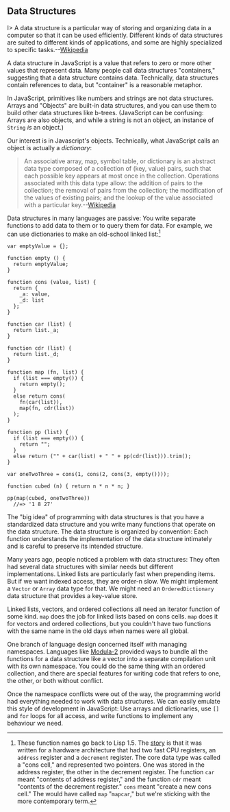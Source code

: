 ## Data Structures

I> A data structure is a particular way of storing and organizing data in a computer so that it can be used efficiently. Different kinds of data structures are suited to different kinds of applications, and some are highly specialized to specific tasks.--[Wikipedia][data structures]

[data structures]: https://en.wikipedia.org/wiki/Data_structure

A data structure in JavaScript is a value that refers to zero or more other values that represent data. Many people call data structures "containers," suggesting that a data structure contains data. Technically, data structures contain references to data, but "container" is a reasonable metaphor.

In JavaScript, primitives like numbers and strings are not data structures. Arrays and "Objects" are built-in data structures, and you can use them to build other data structures like b-trees. (JavaScript can be confusing: Arrays are also objects, and while a string is not an object, an instance of `String` *is* an object.)

Our interest is in Javascript's objects. Technically, what JavaScript calls an object is actually a *dictionary*:

> An associative array, map, symbol table, or dictionary is an abstract data type composed of a collection of (key, value) pairs, such that each possible key appears at most once in the collection. Operations associated with this data type allow: the addition of pairs to the collection; the removal of pairs from the collection; the modification of the values of existing pairs; and the lookup of the value associated with a particular key.--[Wikipedia][associative array]

[associative array]: https://en.wikipedia.org/wiki/Dictionary_(data_structure)

Data structures in many languages are passive: You write separate functions to add data to them or to query them for data. For example, we can use dictionaries to make an old-school linked list:[^map]

~~~~~~~~
var emptyValue = {};

function empty () {
  return emptyValue;
}

function cons (value, list) {
  return {
    _a: value,
    _d: list
  };
}

function car (list) {
  return list._a;
}

function cdr (list) {
  return list._d;
}

function map (fn, list) {
  if (list === empty()) {
    return empty();
  }
  else return cons(
    fn(car(list)),
    map(fn, cdr(list))
  );
}

function pp (list) {
  if (list === empty()) {
    return "";
  }
  else return ("" + car(list) + " " + pp(cdr(list))).trim();
}

var oneTwoThree = cons(1, cons(2, cons(3, empty())));

function cubed (n) { return n * n * n; }

pp(map(cubed, oneTwoThree))
  //=> '1 8 27'
~~~~~~~~

[^map]: These function names go back to Lisp 1.5. The [story](https://en.wikipedia.org/wiki/CAR_and_CDR) is that it was written for a hardware architecture that had two fast CPU registers, an `address` register and a `decrement` register. The core data type was called a "cons cell," and represented two pointers. One was stored in the address register, the other in the decrement register. The function `car` meant "contents of address register," and the function `cdr` meant "contents of the decrement register." `cons` meant "create a new cons cell." The would have called `map` "`mapcar`," but we're sticking with the more contemporary term.

The "big idea" of programming with data structures is that you have a standardized data structure and you write many functions that operate on the data structure. The data structure is organized by convention: Each function understands the implementation of the data structure intimately and is careful to preserve its intended structure.

Many years ago, people noticed a problem with data structures: They often had several data structures with similar needs but different implementations. Linked lists are particularly fast when prepending items. But if we want indexed access, they are order-n slow. We might implement a `Vector` or `Array` data type for that. We might need an `OrderedDictionary` data structure that provides a key-value store.

Linked lists, vectors, and ordered collections all need an iterator function of some kind. `map` does the job for linked lists based on cons cells. `map` does it for vectors and ordered collections, but you couldn't have two functions with the same name in the old days when names were all global.

One branch of language design concerned itself with managing namespaces. Languages like [Modula-2] provided ways to bundle all the functions for a data structure like a vector into a separate compilation unit with its own namespace. You could do the same thing with an ordered collection, and there are special features for writing code that refers to one, the other, or both without conflict.

[Modula-2]: https://en.wikipedia.org/wiki/Modula-2

Once the namespace conflicts were out of the way, the programming world had everything needed to work with data structures. We can easily emulate this style of development in JavaScript: Use arrays and dictionaries, use `[]` and `for` loops for all access, and write functions to implement any behaviour we need.